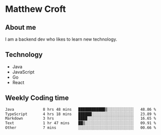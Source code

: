# Matthew Croft

## About me
I am a backend dev who likes to learn new technology. 

## Technology
- Java
- JavaScript
- Go
- React

## Weekly Coding time
<!--START_SECTION:waka-->

```txt
Java             8 hrs 48 mins   ████████████▒░░░░░░░░░░░░   48.86 %
TypeScript       4 hrs 18 mins   ██████░░░░░░░░░░░░░░░░░░░   23.89 %
Markdown         3 hrs           ████░░░░░░░░░░░░░░░░░░░░░   16.65 %
Text             1 hr 47 mins    ██▒░░░░░░░░░░░░░░░░░░░░░░   09.91 %
Other            7 mins          ░░░░░░░░░░░░░░░░░░░░░░░░░   00.66 %
```

<!--END_SECTION:waka-->
